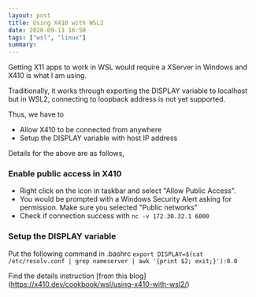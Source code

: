 ```yaml
---
layout: post
title: Using X410 with WSL2
date: 2020-09-11 16:50
tags: ["wsl", "linux"]
summary:
---
```

Getting X11 apps to work in WSL would require a XServer in Windows and X410 is what I am using.

Traditionally, it works through exporting the DISPLAY variable to localhost but in WSL2, connecting to loopback address is not yet supported.

Thus, we have to
- Allow X410 to be connected from anywhere
- Setup the DISPLAY variable with host IP address 

Details for the above are as follows,

### Enable public access in X410
- Right click on the icon in taskbar and select "Allow Public Access".
- You would be prompted with a Windows Security Alert asking for permission. Make sure you selected "Public networks"
- Check if connection success with `nc -v 172.30.32.1 6000`

### Setup the DISPLAY variable 
Put the following command in .bashrc
`export DISPLAY=$(cat /etc/resolv.conf | grep nameserver | awk '{print $2; exit;}'):0.0`

Find the details instruction [from this blog] (https://x410.dev/cookbook/wsl/using-x410-with-wsl2/)